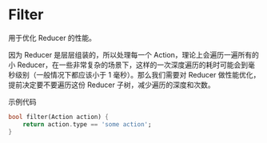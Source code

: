 # Filter

用于优化 Reducer 的性能。

因为 Reducer 是层层组装的，所以处理每一个 Action，理论上会遍历一遍所有的小 Reducer，在一些非常复杂的场景下，这样的一次深度遍历的耗时可能会到毫秒级别（一般情况下都应该小于 1 毫秒）。那么我们需要对 Reducer 做性能优化，提前决定要不要遍历这份 Reducer 子树，减少遍历的深度和次数。

示例代码

```dart
bool filter(Action action) {
    return action.type == 'some action';
}
```
